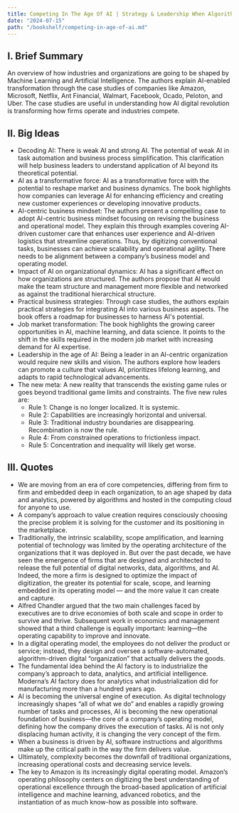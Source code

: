 ```yaml
---
title: Competing In The Age Of AI | Strategy & Leadership When Algorithms And Networks Run The World by Marco Iansiti & Karim R. Lakhani
date: "2024-07-15"
path: "/bookshelf/competing-in-age-of-ai.md"
---
```

## I. Brief Summary
An overview of how industries and organizations are going to be shaped by Machine Learning and Artificial Intelligence. The authors explain AI-enabled transformation through the case studies of companies like Amazon, Microsoft, Netflix, Ant Financial, Walmart, Facebook, Ocado, Peloton, and Uber. The case studies are useful in understanding how AI digital revolution is transforming how firms operate and industries compete.

## II. Big Ideas
- Decoding AI: There is weak AI and strong AI. The potential of weak AI in task automation and business process simplification. This clarification will help business leaders to understand application of AI beyond its theoretical potential.
- AI as a transformative force: AI as a transformative force with the potential to reshape market and business dynamics. The book highlights how companies can leverage AI for enhancing efficiency and creating new customer experiences or developing innovative products.
- AI-centric business mindset: The authors present a compelling case to adopt AI-centric business mindset focusing on revising the business and operational model. They explain this through examples covering AI-driven customer care that enhances user experience and AI-driven logistics that streamline operations. Thus, by digitizing conventional tasks, businesses can achieve scalability and operational agility. There needs to be alignment between a company’s business model and operating model.
- Impact of AI on organizational dynamics: AI has a significant effect on how organizations are structured. The authors propose that AI would make the team structure and management more flexible and networked as against the traditional hierarchical structure.
- Practical business strategies: Through case studies, the authors explain practical strategies for integrating AI into various business aspects. The book offers a roadmap for businesses to harness AI's potential.
- Job market transformation: The book highlights the growing career opportunities in AI, machine learning, and data science. It points to the shift in the skills required in the modern job market with increasing demand for AI expertise.
- Leadership in the age of AI: Being a leader in an AI-centric organization would require new skills and vision. The authors explore how leaders can promote a culture that values AI, prioritizes lifelong learning, and adapts to rapid technological advancements.
- The new meta: A new reality that transcends the existing game rules or goes beyond traditional game limits and constraints. The five new rules are:
    - Rule 1: Change is no longer localized. It is systemic.
    - Rule 2: Capabilities are increasingly horizontal and universal.
    - Rule 3: Traditional industry boundaries are disappearing. Recombination is now the rule.
    - Rule 4: From constrained operations to frictionless impact.
    - Rule 5: Concentration and inequality will likely get worse.

## III. Quotes
- We are moving from an era of core competencies, differing from firm to firm and embedded deep in each organization, to an age shaped by data and analytics, powered by algorithms and hosted in the computing cloud for anyone to use.
- A company’s approach to value creation requires consciously choosing the precise problem it is solving for the customer and its positioning in the marketplace.
- Traditionally, the intrinsic scalability, scope amplification, and learning potential of technology was limited by the operating architecture of the organizations that it was deployed in. But over the past decade, we have seen the emergence of firms that are designed and architected to release the full potential of digital networks, data, algorithms, and AI. Indeed, the more a firm is designed to optimize the impact of digitization, the greater its potential for scale, scope, and learning embedded in its operating model — and the more value it can create and capture.
- Alfred Chandler argued that the two main challenges faced by executives are to drive economies of both scale and scope in order to survive and thrive. Subsequent work in economics and management showed that a third challenge is equally important: learning—the operating capability to improve and innovate.
- In a digital operating model, the employees do not deliver the product or service; instead, they design and oversee a software-automated, algorithm-driven digital “organization” that actually delivers the goods.
- The fundamental idea behind the AI factory is to industrialize the company’s approach to data, analytics, and artificial intelligence. Moderna’s AI factory does for analytics what industrialization did for manufacturing more than a hundred years ago.
- AI is becoming the universal engine of execution. As digital technology increasingly shapes “all of what we do” and enables a rapidly growing number of tasks and processes, AI is becoming the new operational foundation of business—the core of a company’s operating model, defining how the company drives the execution of tasks. AI is not only displacing human activity, it is changing the very concept of the firm.
- When a business is driven by AI, software instructions and algorithms make up the critical path in the way the firm delivers value.
- Ultimately, complexity becomes the downfall of traditional organizations, increasing operational costs and decreasing service levels.
- The key to Amazon is its increasingly digital operating model. Amazon’s operating philosophy centers on digitizing the best understanding of operational excellence through the broad-based application of artificial intelligence and machine learning, advanced robotics, and the instantiation of as much know-how as possible into software.